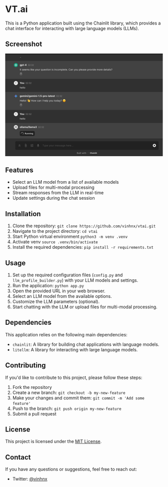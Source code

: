 # VT.ai

This is a Python application built using the Chainlit library, which provides a chat interface for interacting with large language models (LLMs).

## Screenshot

![demo](./src/vtai/resources/screenshot/1.jpg)

## Features

-   Select an LLM model from a list of available models
-   Upload files for multi-modal processing
-   Stream responses from the LLM in real-time
-   Update settings during the chat session

## Installation

1. Clone the repository: `git clone https://github.com/vinhnx/vtai.git`
2. Navigate to the project directory: `cd vtai`
3. Start Python virtual environment `python3 -m venv .venv`
4. Activate venv `source .venv/bin/activate`
5. Install the required dependencies: `pip install -r requirements.txt`

## Usage

1. Set up the required configuration files (`config.py` and `llm_profile_builder.py`) with your LLM models and settings.
2. Run the application: `python app.py`
3. Open the provided URL in your web browser.
4. Select an LLM model from the available options.
5. Customize the LLM parameters (optional).
6. Start chatting with the LLM or upload files for multi-modal processing.

## Dependencies

This application relies on the following main dependencies:

-   `chainlit`: A library for building chat applications with language models.
-   `litellm`: A library for interacting with large language models.

## Contributing

If you'd like to contribute to this project, please follow these steps:

1. Fork the repository
2. Create a new branch: `git checkout -b my-new-feature`
3. Make your changes and commit them: `git commit -m 'Add some feature'`
4. Push to the branch: `git push origin my-new-feature`
5. Submit a pull request

## License

This project is licensed under the [MIT License](LICENSE).

## Contact

If you have any questions or suggestions, feel free to reach out:

-   Twitter: [@vinhnx](https://twitter.com/vinhnx)
